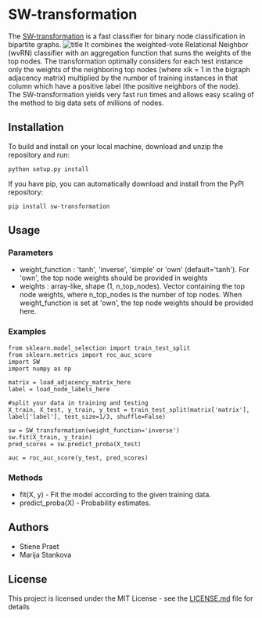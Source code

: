 # SW-transformation
The [SW-transformation](https://repository.uantwerpen.be/docman/irua/07acff/c5909d64.pdf) is a fast classifier for binary node classification in bipartite graphs.
![title](https://github.com/SPraet/SW-transformation/blob/master/Bigraph.PNG)
It combines the weighted-vote Relational Neighbor (wvRN) classifier with an aggregation function that sums the weights of the top nodes. The transformation optimally considers for each test instance only the weights of the neighboring top nodes (where xik = 1 in the bigraph adjacency matrix) multiplied by the number of training instances in that column which have a positive label (the positive neighbors of the node). The SW-transformation yields very fast run times and allows easy scaling of the method to big data sets of millions of nodes. 

## Installation
To build and install on your local machine, download and unzip the repository and run:

```
python setup.py install
```

If you have pip, you can automatically download and install from the PyPI repository:

```
pip install sw-transformation
```
## Usage

### Parameters
* weight_function : 'tanh', 'inverse', 'simple' or 'own' (default='tanh'). 
  For 'own', the top node weights should be provided in weights
* weights : array-like, shape (1, n_top_nodes). Vector containing the top
  node weights, where n_top_nodes is the number of top nodes. When 
  weight_function is set at 'own', the top node weights should be 
  provided here. 

### Examples
```
from sklearn.model_selection import train_test_split
from sklearn.metrics import roc_auc_score
import SW
import numpy as np

matrix = load_adjacency_matrix_here
label = load_node_labels_here

#split your data in training and testing
X_train, X_test, y_train, y_test = train_test_split(matrix['matrix'], label['label'], test_size=1/3, shuffle=False)

sw = SW_transformation(weight_function='inverse')
sw.fit(X_train, y_train)
pred_scores = sw.predict_proba(X_test)

auc = roc_auc_score(y_test, pred_scores)
```
### Methods
* fit(X, y)  -  Fit the model according to the given training data.
* predict_proba(X)  -  Probability estimates.

## Authors

* Stiene Praet
* Marija Stankova

## License

This project is licensed under the MIT License - see the [LICENSE.md](LICENSE.md) file for details
